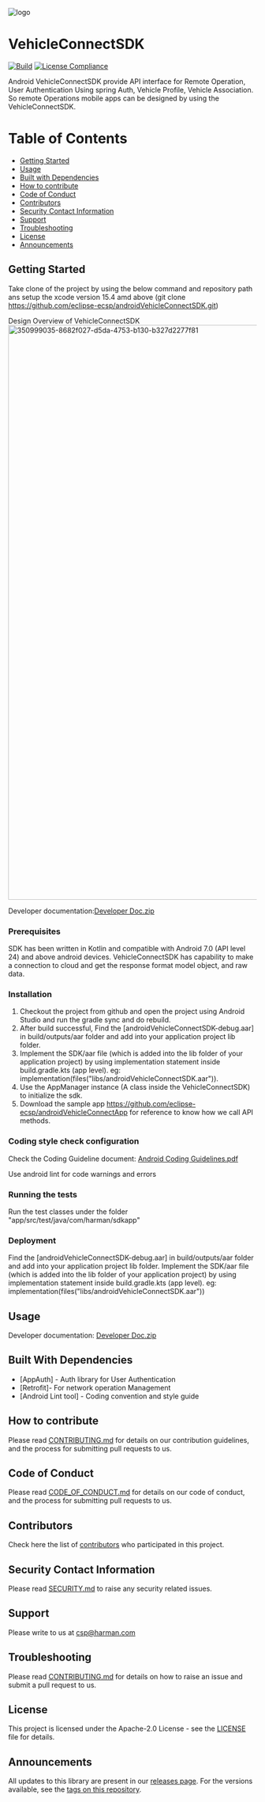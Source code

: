 
![logo](https://github.com/user-attachments/assets/1fe07b36-2749-4dcf-9fcb-e8ea4241f973)

# VehicleConnectSDK
[![Build](https://github.com/eclipse-ecsp/androidVehicleConnectSDK/actions/workflows/android.yml/badge.svg)](https://github.com/eclipse-ecsp/androidVehicleConnectSDK/actions/workflows/android.yml)
[![License Compliance](https://github.com/eclipse-ecsp/androidVehicleConnectSDK/actions/workflows/license-compliance.yml/badge.svg)](https://github.com/eclipse-ecsp/androidVehicleConnectSDK/actions/workflows/license-compliance.yml)

Android VehicleConnectSDK provide API interface for Remote Operation, User Authentication Using spring Auth, Vehicle Profile, Vehicle Association. So remote Operations mobile apps can be designed by using the VehicleConnectSDK.

# Table of Contents
* [Getting Started](#getting-started)
* [Usage](#usage)
* [Built with Dependencies](#built-with-dependencies)
* [How to contribute](#how-to-contribute)
* [Code of Conduct](#code-of-conduct)
* [Contributors](#contributors)
* [Security Contact Information](#security-contact-information)
* [Support](#support)
* [Troubleshooting](#troubleshooting)
* [License](#license)
* [Announcements](#announcements)


## Getting Started

Take clone of the project by using the below command and repository path ans setup the xcode version 15.4 amd above (git clone https://github.com/eclipse-ecsp/androidVehicleConnectSDK.git)

Design Overview of VehicleConnectSDK
<img width="1162" alt="350999035-8682f027-d5da-4753-b130-b327d2277f81" src="https://github.com/user-attachments/assets/9fa8e708-0d17-44db-b0e4-dadc152ebb62">


Developer documentation:[Developer Doc.zip](https://github.com/user-attachments/files/16346021/Developer.Doc.zip)



### Prerequisites

SDK has been written in Kotlin and compatible with Android 7.0 (API level 24) and above android devices.
VehicleConnectSDK has capability to make a connection to cloud and get the response format model object, and raw data.

### Installation

1. Checkout the project from github and open the project using Android Studio and run the gradle sync and do rebuild.
2. After build successful, Find the [androidVehicleConnectSDK-debug.aar] in build/outputs/aar folder and add into your application project lib folder.
3. Implement the SDK/aar file (which is added into the lib folder of your application project) by using implementation statement inside build.gradle.kts (app level).
eg: implementation(files("libs/androidVehicleConnectSDK.aar")).
4. Use the AppManager instance (A class inside the VehicleConnectSDK) to initialize the sdk.
5. Download the sample app https://github.com/eclipse-ecsp/androidVehicleConnectApp for reference to know how we call API methods.

### Coding style check configuration

Check the Coding Guideline document: [Android Coding Guidelines.pdf](https://github.com/user-attachments/files/16709676/Android.Coding.Guidelines.pdf)

Use android lint for code warnings and errors

### Running the tests

Run the test classes under the folder "app/src/test/java/com/harman/sdkapp"

### Deployment

Find the [androidVehicleConnectSDK-debug.aar] in build/outputs/aar folder and add into your application project lib folder.
Implement the SDK/aar file (which is added into the lib folder of your application project) by using implementation statement inside build.gradle.kts (app level).
eg: implementation(files("libs/androidVehicleConnectSDK.aar"))

## Usage

Developer documentation: [Developer Doc.zip](https://github.com/user-attachments/files/16346025/Developer.Doc.zip)


## Built With Dependencies

* [AppAuth] - Auth library for User Authentication
* [Retrofit]- For network operation Management
* [Android Lint tool] - Coding convention and style guide


## How to contribute

Please read [CONTRIBUTING.md](https://github.com/eclipse-ecsp/androidVehicleConnectSDK/blob/main/CONTRIBUTING.md) for details on our contribution guidelines, and the process for submitting pull requests to us.

## Code of Conduct

Please read  [CODE_OF_CONDUCT.md](https://github.com/eclipse-ecsp/androidVehicleConnectSDK/blob/main/CODE_OF_CONDUCT.md) for details on our code of conduct, and the process for submitting pull requests to us.


## Contributors

Check here the list of [contributors](https://github.com/eclipse-ecsp/androidVehicleConnectSDK/graphs/contributors) who participated in this project.


## Security Contact Information

Please read [SECURITY.md](./SECURITY.md) to raise any security related issues.

## Support
Please write to us at [csp@harman.com](mailto:csp@harman.com)

## Troubleshooting

Please read [CONTRIBUTING.md](./CONTRIBUTING.md) for details on how to raise an issue and submit a pull request to us.

## License

This project is licensed under the Apache-2.0 License - see the [LICENSE](./LICENSE) file for details.

## Announcements

All updates to this library are present in our [releases page](https://github.com/eclipse-ecsp/androidVehicleConnectSDK/releases).
For the versions available, see the [tags on this repository](https://github.com/eclipse-ecsp/androidVehicleConnectSDK/tags).
